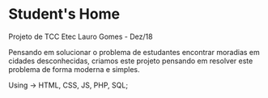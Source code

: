 # Student's Home
Projeto de TCC Etec Lauro Gomes - Dez/18

Pensando em solucionar o problema de estudantes encontrar moradias em cidades desconhecidas, criamos este projeto pensando em resolver este problema de forma moderna e simples.

Using -> HTML, CSS, JS, PHP, SQL;
